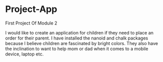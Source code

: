 # Project-App
First Project Of Module 2 

I would like to create an application for children if they need to place an order for their parent. I have installed the nanoid and chalk packages because I believe children are fascinated by bright colors. They also have the inclination to want to help mom or dad when it comes to a mobile device, laptop etc. 

